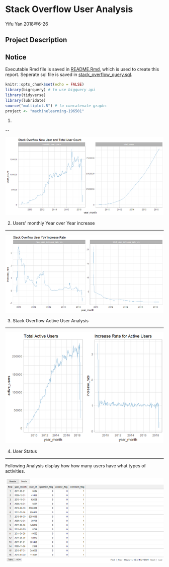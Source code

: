 Stack Overflow User Analysis
================
Yifu Yan
2018年6-26

Project Description
-------------------

Notice
------

Executable Rmd file is saved in [README.Rmd](README.Rmd), which is used to create this report. Seperate sql file is saved in [stack\_overflow\_query.sql](stack_overflow_query.sql).

``` r
knitr::opts_chunk$set(echo = FALSE)
library(bigrquery) # to use bigquery api 
library(tidyverse) 
library(lubridate)
source("multiplot.R") # to concatenate graphs
project <- "machinelearning-196501"
```

1.
--

![](README_files/figure-markdown_github/unnamed-chunk-2-1.png)

2. Users' monthly Year over Year increase
-----------------------------------------

![](README_files/figure-markdown_github/unnamed-chunk-4-1.png)

3. Stack Overflow Active User Analysis
--------------------------------------

![](README_files/figure-markdown_github/unnamed-chunk-6-1.png)

4. User Status
--------------

Following Analysis display how how many users have what types of activities.

![df](stackoverflow_user_flag.PNG)
